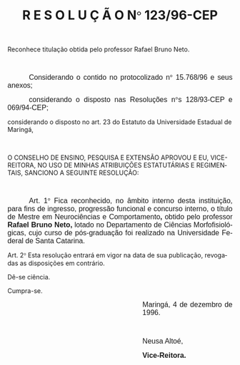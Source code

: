 <body lang=PT-BR style='tab-interval:36.0pt'>

<div class=Section1>

<h1 align=center style='text-align:center'>R E S O L U Ç Ã O N<span
style='font-family:Symbol;mso-ascii-font-family:Arial;mso-hansi-font-family:
Arial;mso-char-type:symbol;mso-symbol-font-family:Symbol'><span
style='mso-char-type:symbol;mso-symbol-font-family:Symbol'>°</span></span>
123/96-CEP</h1>

<p class=MsoNormal style='text-align:justify'><b style='mso-bidi-font-weight:
normal'><span style='font-size:12.0pt;mso-bidi-font-size:10.0pt;font-family:
Arial;mso-fareast-language:EN-US'><![if !supportEmptyParas]>&nbsp;<![endif]><o:p></o:p></span></b></p>

<p class=MsoBodyTextIndent>Reconhece titulação obtida pelo professor Rafael
Bruno Neto.</p>

<p class=MsoNormal style='text-align:justify'><span style='font-size:12.0pt;
mso-bidi-font-size:10.0pt;font-family:Arial;mso-fareast-language:EN-US'><![if !supportEmptyParas]>&nbsp;<![endif]><o:p></o:p></span></p>

<p class=MsoNormal style='text-align:justify;text-indent:36.0pt'><span
style='font-size:12.0pt;mso-bidi-font-size:10.0pt;font-family:Arial;mso-fareast-language:
EN-US'>Considerando o contido no<span style='mso-bidi-font-weight:bold'>
protocolizado n</span></span><span style='font-size:12.0pt;mso-bidi-font-size:
10.0pt;font-family:Symbol;mso-ascii-font-family:Arial;mso-hansi-font-family:
Arial;mso-bidi-font-family:Arial;mso-fareast-language:EN-US;mso-char-type:symbol;
mso-symbol-font-family:Symbol;mso-bidi-font-weight:bold'><span
style='mso-char-type:symbol;mso-symbol-font-family:Symbol'>°</span></span><span
style='font-size:12.0pt;mso-bidi-font-size:10.0pt;font-family:Arial;mso-fareast-language:
EN-US;mso-bidi-font-weight:bold'> 15.768/96 e seus anexos;<o:p></o:p></span></p>

<p class=MsoNormal style='text-align:justify;text-indent:36.0pt;tab-stops:230.4pt'><span
style='font-size:12.0pt;mso-bidi-font-size:10.0pt;font-family:Arial;mso-fareast-language:
EN-US'>considerando o disposto nas Resoluções n</span><span style='font-size:
12.0pt;mso-bidi-font-size:10.0pt;font-family:Symbol;mso-ascii-font-family:Arial;
mso-hansi-font-family:Arial;mso-bidi-font-family:Arial;mso-fareast-language:
EN-US;mso-char-type:symbol;mso-symbol-font-family:Symbol'><span
style='mso-char-type:symbol;mso-symbol-font-family:Symbol'>°</span></span><span
style='font-size:12.0pt;mso-bidi-font-size:10.0pt;font-family:Arial;mso-fareast-language:
EN-US'>s 128/93-CEP e 069/94-CEP;<o:p></o:p></span></p>

<p class=MsoBodyTextIndent2><span style='mso-fareast-language:EN-US'>considerando
o disposto no art. 23 do Estatuto da Universidade Estadual de Maringá,<o:p></o:p></span></p>

<p class=MsoNormal style='text-align:justify'><b style='mso-bidi-font-weight:
normal'><span style='font-size:12.0pt;mso-bidi-font-size:10.0pt;font-family:
Arial;mso-fareast-language:EN-US'><![if !supportEmptyParas]>&nbsp;<![endif]><o:p></o:p></span></b></p>

<p class=MsoBodyTextIndent3>O CONSELHO DE ENSINO, PESQUISA E EXTENSÃO APROVOU E
EU, VICE-REITORA, NO USO DE MINHAS ATRIBUIÇÕES ESTATUTÁRIAS E REGIMENTAIS,
SANCIONO A SEGUINTE RESOLUÇÃO:</p>

<p class=MsoNormal style='text-align:justify'><b style='mso-bidi-font-weight:
normal'><span style='font-size:12.0pt;mso-bidi-font-size:10.0pt;font-family:
Arial;mso-fareast-language:EN-US'><![if !supportEmptyParas]>&nbsp;<![endif]><o:p></o:p></span></b></p>

<p class=MsoNormal style='text-align:justify;text-indent:36.0pt'><span
style='font-size:12.0pt;mso-bidi-font-size:10.0pt;font-family:Arial;mso-fareast-language:
EN-US;mso-bidi-font-weight:bold'>Art. 1</span><span style='font-size:12.0pt;
mso-bidi-font-size:10.0pt;font-family:Symbol;mso-ascii-font-family:Arial;
mso-hansi-font-family:Arial;mso-bidi-font-family:Arial;mso-fareast-language:
EN-US;mso-char-type:symbol;mso-symbol-font-family:Symbol;mso-bidi-font-weight:
bold'><span style='mso-char-type:symbol;mso-symbol-font-family:Symbol'>°</span></span><b
style='mso-bidi-font-weight:normal'><span style='font-size:12.0pt;mso-bidi-font-size:
10.0pt;font-family:Arial;mso-fareast-language:EN-US'> </span></b><span
style='font-size:12.0pt;mso-bidi-font-size:10.0pt;font-family:Arial;mso-fareast-language:
EN-US'>Fica reconhecido, no âmbito interno desta instituição, para fins de
ingresso, progressão funcional e concurso interno, o título de <span
style='mso-bidi-font-weight:bold'>Mestre em Neurociências e Comportamento</span><b
style='mso-bidi-font-weight:normal'>, </b>obtido pelo professor <b
style='mso-bidi-font-weight:normal'>Rafael Bruno Neto, </b>lotado no
Departamento de Ciências Morfofisiológicas, cujo curso de pós-graduação foi
realizado na Universidade Federal de Santa Catarina.<o:p></o:p></span></p>

<p class=MsoBodyTextIndent2>Art. 2<span style='font-family:Symbol;mso-ascii-font-family:
Arial;mso-hansi-font-family:Arial;mso-char-type:symbol;mso-symbol-font-family:
Symbol'><span style='mso-char-type:symbol;mso-symbol-font-family:Symbol'>°</span></span>
Esta resolução entrará em vigor na data de sua publicação, revogadas as
disposições em contrário. </p>

<p class=MsoBodyTextIndent2>Dê-se ciência.</p>

<p class=MsoBodyTextIndent2>Cumpra-se.</p>

<p class=MsoNormal style='margin-left:8.0cm;text-align:justify'><span
style='font-size:12.0pt;mso-bidi-font-size:10.0pt;font-family:Arial'>Maringá, 4
de dezembro de 1996.<o:p></o:p></span></p>

<p class=MsoNormal style='margin-left:8.0cm;text-align:justify'><span
style='font-size:12.0pt;mso-bidi-font-size:10.0pt;font-family:Arial'><![if !supportEmptyParas]>&nbsp;<![endif]><o:p></o:p></span></p>

<p class=MsoNormal style='margin-left:8.0cm;text-align:justify'><span
style='font-size:12.0pt;mso-bidi-font-size:10.0pt;font-family:Arial'>Neusa
Altoé,<o:p></o:p></span></p>

<p class=MsoNormal style='margin-left:8.0cm;text-align:justify'><b><span
style='font-size:12.0pt;mso-bidi-font-size:10.0pt;font-family:Arial'>Vice-Reitora.<o:p></o:p></span></b></p>

</div>

</body>
